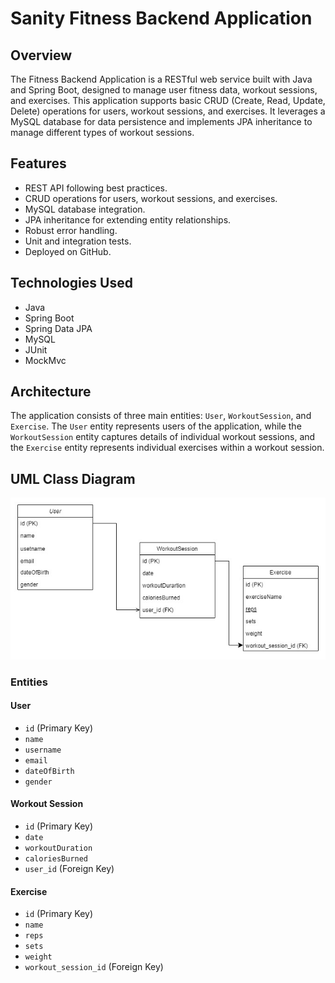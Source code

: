 # Sanity Fitness Backend Application

## Overview

The Fitness Backend Application is a RESTful web service built with Java and Spring Boot, designed to manage user fitness data, workout sessions, and exercises. This application supports basic CRUD (Create, Read, Update, Delete) operations for users, workout sessions, and exercises. It leverages a MySQL database for data persistence and implements JPA inheritance to manage different types of workout sessions.
## Features

- REST API following best practices.
- CRUD operations for users, workout sessions, and exercises.
- MySQL database integration.
- JPA inheritance for extending entity relationships.
- Robust error handling.
- Unit and integration tests.
- Deployed on GitHub.

## Technologies Used

- Java
- Spring Boot
- Spring Data JPA
- MySQL
- JUnit
- MockMvc

## Architecture

The application consists of three main entities: `User`, `WorkoutSession`, and `Exercise`. The `User` entity represents users of the application, while the `WorkoutSession` entity captures details of individual workout sessions, and the `Exercise` entity represents individual exercises within a workout session.
## UML Class Diagram

![img.png](img.png)
### Entities

#### User

- `id` (Primary Key)
- `name`
- `username`
- `email`
- `dateOfBirth`
- `gender`

#### Workout Session

- `id` (Primary Key)
- `date`
- `workoutDuration`
- `caloriesBurned`
- `user_id` (Foreign Key)

#### Exercise 

- `id` (Primary Key)
- `name`
- `reps`
- `sets`
- `weight`
- `workout_session_id` (Foreign Key)
